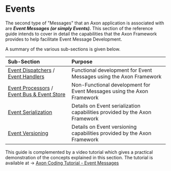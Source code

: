 # Events

The second type of "Messages" that an Axon application is associated with are _**Event Messages \(or simply Events\).**_ This section of the reference guide intends to cover in detail the capabilities that the Axon Framework provides to help facilitate Event Message Development.

A summary of the various sub-sections is given below.

| Sub-Section | Purpose |
| :--- | :--- |
| [Event Dispatchers](event-dispatchers.md) / [Event Handlers](event-handlers.md) | Functional development for Event Messages using the Axon Framework |
| [Event Processors](event-processors/event-processors.md) / [Event Bus & Event Store](event-bus-and-event-store.md) | Non-Functional development for Event Messages using the Axon Framework |
| [Event Serialization](event-serialization.md) | Details on Event serialization capabilities provided by the Axon Framework |
| [Event Versioning](event-versioning.md) | Details on Event versioning capabilities provided by the Axon Framework |

This guide is complemented by a video tutorial which gives a practical demonstration of the concepts explained in this section. The tutorial is available at -&gt; [Axon Coding Tutorial - Event Messages](https://www.youtube.com/watch?v=jS1vfc5EohM&feature=youtu.be)

